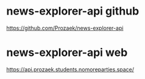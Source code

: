 # news-explorer-api  github
https://github.com/Prozaek/news-explorer-api

# news-explorer-api  web
https://api.prozaek.students.nomoreparties.space/
